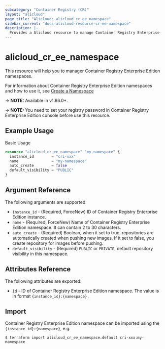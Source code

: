 ```yaml
---
subcategory: "Container Registry (CR)"
layout: "alicloud"
page_title: "Alicloud: alicloud_cr_ee_namespace"
sidebar_current: "docs-alicloud-resource-cr-ee-namespace"
description: |-
  Provides a Alicloud resource to manage Container Registry Enterprise Edition namespaces.
---
```


# alicloud\_cr\_ee\_namespace

This resource will help you to manager Container Registry Enterprise Edition namespaces.

For information about Container Registry Enterprise Edition namespaces and how to use it, see [Create a Namespace](https://www.alibabacloud.com/help/doc-detail/145483.htm)

-> **NOTE:** Available in v1.86.0+.

-> **NOTE:** You need to set your registry password in Container Registry Enterprise Edition console before use this resource.

## Example Usage

Basic Usage

```terraform
resource "alicloud_cr_ee_namespace" "my-namespace" {
  instance_id        = "cri-xxx"
  name               = "my-namespace"
  auto_create        = false
  default_visibility = "PUBLIC"
}
```

## Argument Reference

The following arguments are supported:

* `instance_id` - (Required, ForceNew) ID of Container Registry Enterprise Edition instance.
* `name` - (Required, ForceNew) Name of Container Registry Enterprise Edition namespace. It can contain 2 to 30 characters.
* `auto_create` - (Required) Boolean, when it set to true, repositories are automatically created when pushing new images. If it set to false, you create repository for images before pushing.
* `default_visibility` - (Required) `PUBLIC` or `PRIVATE`, default repository visibility in this namespace.

## Attributes Reference

The following attributes are exported:

* `id` - ID of Container Registry Enterprise Edition namespace. The value is in format `{instance_id}:{namespace}` .

## Import

Container Registry Enterprise Edition namespace can be imported using the `{instance_id}:{namespace}`, e.g.

```shell
$ terraform import alicloud_cr_ee_namespace.default cri-xxx:my-namespace
```
